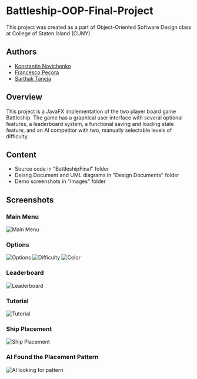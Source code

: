 # Battleship-OOP-Final-Project
This project was created as a part of Object-Oriented Software Design class at College of Staten Island (CUNY)
## Authors
- <a href="https://github.com/konstantinNovichenko">Konstantin Novichenko</a>
- <a href="https://github.com/francesco-pecora">Francesco Pecora</a>
- <a href="https://github.com/swarthsarth">Sarthak Taneja</a> 

## Overview
This project is a JavaFX implementation of the two player board game Battleship. The
game has a graphical user interface with several optional features, a leaderboard
system, a functional saving and loading state feature, and an AI competitor with two,
manually selectable levels of difficulty.

## Content
- Source code in "BattleshipFinal" folder
- Deisng Document and UML diagrams in "Design Documents" folder
- Demo screenshots in "Images" folder

## Screenshots

### Main Menu
<img src='./Images/Main Menu.PNG' title='Main Menu' width='' alt='Main Menu' />

### Options
<img src='./Images/Options.PNG' title='Options' width='' alt='Options' />
<img src='./Images/Difficulty.PNG' title='Difficulty' width='' alt='Difficulty' />
<img src='./Images/Color.PNG' title='Color' width='' alt='Color' />

### Leaderboard
<img src='./Images/Leaderboard.PNG' title='Leaderboard' width='' alt='Leaderboard' />


### Tutorial
<img src='./Images/Tutorial.PNG' title='Tutorial' width='' alt='Tutorial' />

### Ship Placement
<img src='./Images/Ship Placement.PNG' title='Ship Placement' width='' alt='Ship Placement' />

### AI Found the Placement Pattern
<img src='./Images/AI looking for pattern.PNG' title='AI looking for pattern' width='' alt='AI looking for pattern' />
